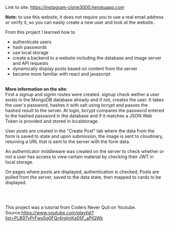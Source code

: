 Link to site: https://instagram-clone3000.herokuapp.com

**Note:** to use this website, it does not require you to use a real email address or verify it,
so you can easily create a new user and look at the website.

From this project I learned how to
* authenticate users
* hash passwords
* use local storage
* create a backend to a website including the database and image server and API requests
* dynamically display posts based on content from the server
* became more familiar with react and javascript
 <br/><br/>
 
**More information on the site:**
 <br/>
First a signup and signin routes were created. signup check wether a user exists in the MongoDB database already and if not, creates the user. It takes the user's password, hashes it with salt using bcrypt and passes the hashed result to the server. At login, bcrypt compares the password entered to the hashed password in the database and if it matches a JSON Web Token is provided and stored in localstorage.

User posts are created in the "Create Post" tab where the data from the form is saved to state and upon submission, the image is sent to cloudinary, returning a URL that is sent to the server with the form data.

An authenticator middleware was created on the server to check whether or not a user has access to view certain material by checking their JWT in local storage.

On pages where posts are displayed, authentication is checked, Posts are pulled from the server, saved to the data state, then mapped to cards to be displayed.
 
 
 <br/><br/>
 
This project was a tutorial from Coders Never Quit on Youtube.
Source:https://www.youtube.com/playlist?list=PLB97yPrFwo5g0FQr4rqImKa55F_aPiQWk
